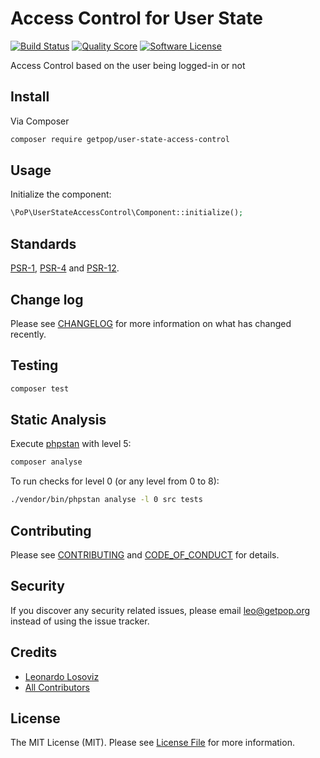 # Access Control for User State

[![Build Status][ico-travis]][link-travis]
[![Quality Score][ico-code-quality]][link-code-quality]
[![Software License][ico-license]](LICENSE.md)

<!--
[![Latest Version on Packagist][ico-version]][link-packagist]
[![Coverage Status][ico-scrutinizer]][link-scrutinizer]
[![Total Downloads][ico-downloads]][link-downloads]
-->

Access Control based on the user being logged-in or not

## Install

Via Composer

``` bash
composer require getpop/user-state-access-control
```

## Usage

Initialize the component:

``` php
\PoP\UserStateAccessControl\Component::initialize();
```

## Standards

[PSR-1](https://www.php-fig.org/psr/psr-1), [PSR-4](https://www.php-fig.org/psr/psr-4) and [PSR-12](https://www.php-fig.org/psr/psr-12).

## Change log

Please see [CHANGELOG](CHANGELOG.md) for more information on what has changed recently.

## Testing

``` bash
composer test
```

## Static Analysis

Execute [phpstan](https://github.com/phpstan/phpstan) with level 5:

``` bash
composer analyse
```

To run checks for level 0 (or any level from 0 to 8):

``` bash
./vendor/bin/phpstan analyse -l 0 src tests
```

## Contributing

Please see [CONTRIBUTING](CONTRIBUTING.md) and [CODE_OF_CONDUCT](CODE_OF_CONDUCT.md) for details.

## Security

If you discover any security related issues, please email leo@getpop.org instead of using the issue tracker.

## Credits

- [Leonardo Losoviz][link-author]
- [All Contributors][link-contributors]

## License

The MIT License (MIT). Please see [License File](LICENSE.md) for more information.

[ico-version]: https://img.shields.io/packagist/v/getpop/user-state-access-control.svg?style=flat-square
[ico-license]: https://img.shields.io/badge/license-MIT-brightgreen.svg?style=flat-square
[ico-travis]: https://img.shields.io/travis/getpop/user-state-access-control/master.svg?style=flat-square
[ico-scrutinizer]: https://img.shields.io/scrutinizer/coverage/g/getpop/user-state-access-control.svg?style=flat-square
[ico-code-quality]: https://img.shields.io/scrutinizer/g/getpop/user-state-access-control.svg?style=flat-square
[ico-downloads]: https://img.shields.io/packagist/dt/getpop/user-state-access-control.svg?style=flat-square

[link-packagist]: https://packagist.org/packages/getpop/user-state-access-control
[link-travis]: https://travis-ci.org/getpop/user-state-access-control
[link-scrutinizer]: https://scrutinizer-ci.com/g/getpop/user-state-access-control/code-structure
[link-code-quality]: https://scrutinizer-ci.com/g/getpop/user-state-access-control
[link-downloads]: https://packagist.org/packages/getpop/user-state-access-control
[link-author]: https://github.com/leoloso
[link-contributors]: ../../contributors
